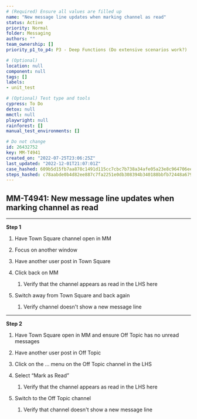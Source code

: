 ```yaml
---
# (Required) Ensure all values are filled up
name: "New message line updates when marking channel as read"
status: Active
priority: Normal
folder: Messaging
authors: ""
team_ownership: []
priority_p1_to_p4: P3 - Deep Functions (Do extensive scenarios work?)

# (Optional)
location: null
component: null
tags: []
labels: 
- unit_test

# (Optional) Test type and tools
cypress: To Do
detox: null
mmctl: null
playwright: null
rainforest: []
manual_test_environments: []

# Do not change
id: 26432752
key: MM-T4941
created_on: "2022-07-25T23:06:25Z"
last_updated: "2022-12-01T21:07:01Z"
case_hashed: 609b5d15fb7aa878c1491d115cc7cbc7b738a34afe05a23e8c964706ee49d2d8afaa272e06105b3147b554bde93735fa
steps_hashed: c78aabde0b4d82ee887c7fa2251e0db308394b340188bbfb72448a6796135c73ccb6e21f6246d3ffe4b3b7be8011c395
---
```


<!-- (Auto-generated) Based on frontmatter's "key" and "name" -->

## MM-T4941: New message line updates when marking channel as read

---

**Step 1**

1. Have Town Square channel open in MM

2. Focus on another window

3. Have another user post in Town Square

4. Click back on MM

   1. Verify that the channel appears as read in the LHS here

5. Switch away from Town Square and back again

   1. Verify channel doesn't show a new message line

---

**Step 2**

1. Have Town Square open in MM and ensure Off Topic has no unread messages

2. Have another user post in Off Topic

3. Click on the … menu on the Off Topic channel in the LHS

4. Select “Mark as Read”

   1. Verify that the channel appears as read in the LHS here

5. Switch to the Off Topic channel

   1. Verify that channel doesn't show a new message line
